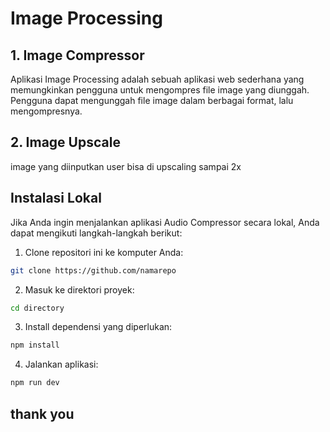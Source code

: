 # Image Processing
## 1. Image Compressor

Aplikasi Image Processing adalah sebuah aplikasi web sederhana yang memungkinkan pengguna untuk mengompres file image yang diunggah. Pengguna dapat mengunggah file image dalam berbagai format, lalu mengompresnya.

## 2. Image Upscale

image yang diinputkan user bisa di upscaling sampai 2x

## Instalasi Lokal

Jika Anda ingin menjalankan aplikasi Audio Compressor secara lokal, Anda dapat mengikuti langkah-langkah berikut:

1. Clone repositori ini ke komputer Anda:

```bash
git clone https://github.com/namarepo
```

2. Masuk ke direktori proyek:

```bash
cd directory
```

3. Install dependensi yang diperlukan:

```bash
npm install
```

4. Jalankan aplikasi:

```bash
npm run dev
```

## thank you
